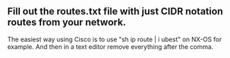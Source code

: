## Fill out the routes.txt file with just CIDR notation routes from your network.
The easiest way using Cisco is to use "sh ip route | i ubest" on NX-OS for example. And then in a text editor remove everything after the comma.

